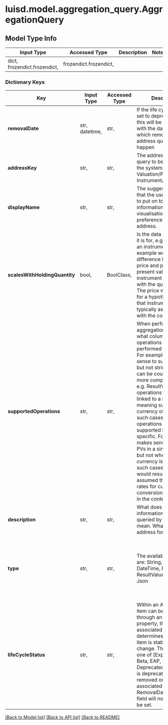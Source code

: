 # luisd.model.aggregation_query.AggregationQuery

## Model Type Info
Input Type | Accessed Type | Description | Notes
------------ | ------------- | ------------- | -------------
dict, frozendict.frozendict,  | frozendict.frozendict,  |  | 

### Dictionary Keys
Key | Input Type | Accessed Type | Description | Notes
------------ | ------------- | ------------- | ------------- | -------------
**removalDate** | str, datetime,  | str,  | If the life cycle status is set to deprecated then this will be populated with the date on or after which removal of the address query will happen | value must conform to RFC-3339 date-time
**addressKey** | str,  | str,  | The address that is the query to be made into the system. e.g. a Valuation/Pv or Instrument/MaturityDate | 
**displayName** | str,  | str,  | The suggested name that the user would wish to put on to the returned information for visualisation in preference to the address. | 
**scalesWithHoldingQuantity** | bool,  | BoolClass,  | Is the data scaled when it is for, e.g. a holding in an instrument. A key example would be the difference between price and pv. The present value  of an instrument would scale with the quantity held. The price would be that for a hypothetical unit of that instrument, typically associated with the  contract size. | 
**supportedOperations** | str,  | str,  | When performing an aggregation operation, what column type operations can be performed on the data. For example, it makes sense to sum decimals but  not strings. Either can be counted. With more complex types, e.g. ResultValues, operations may be linked to a semantic meaning such as the currency  of the result. In such cases the operations may be supported but context specific. For example, it makes sense to sum PVs in a single currency but not  when the currency is different. In such cases, an error would result (it being assumed that no fx rates for currency conversion were implicit in the context). | 
**description** | str,  | str,  | What does the information that is being queried by the address mean. What is the address for. | 
**type** | str,  | str,  | The available values are: String, Int, Decimal, DateTime, Boolean, ResultValue, Array, Map, Json | must be one of ["String", "Int", "Decimal", "DateTime", "Boolean", "ResultValue", "Array", "Map", "Json", ] 
**lifeCycleStatus** | str,  | str,  | Within an API where an item can be accessed through an address or property, there is an associated status that determines  whether the item is stable or likely to change. This status is one of [Experimental, Beta, EAP, Prod,  Deprecated]. If the item is  deprecated it will be removed on or after the associated DateTime RemovalDate field. That field will not otherwise be set. | 

[[Back to Model list]](../../README.md#documentation-for-models) [[Back to API list]](../../README.md#documentation-for-api-endpoints) [[Back to README]](../../README.md)

